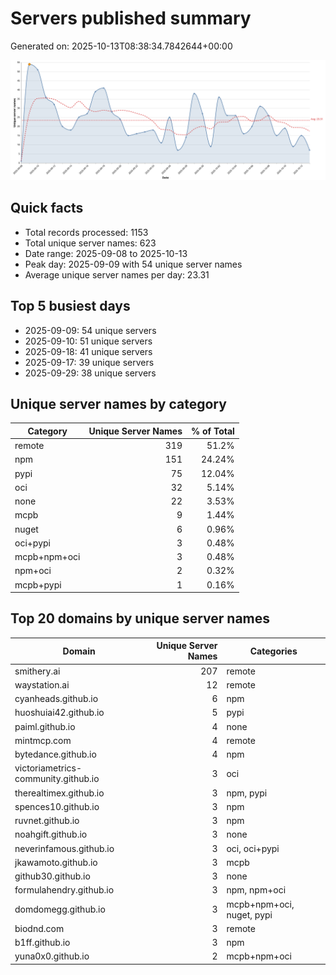 # Servers published summary

Generated on: 2025-10-13T08:38:34.7842644+00:00

![Unique servers per day](servers-per-day.svg)

## Quick facts
- Total records processed: 1153
- Total unique server names: 623
- Date range: 2025-09-08 to 2025-10-13
- Peak day: 2025-09-09 with 54 unique server names
- Average unique server names per day: 23.31

## Top 5 busiest days
- 2025-09-09: 54 unique servers
- 2025-09-10: 51 unique servers
- 2025-09-18: 41 unique servers
- 2025-09-17: 39 unique servers
- 2025-09-29: 38 unique servers

## Unique server names by category

| Category | Unique Server Names | % of Total |
|----------|---------------------:|-----------:|
| remote | 319 | 51.2% |
| npm | 151 | 24.24% |
| pypi | 75 | 12.04% |
| oci | 32 | 5.14% |
| none | 22 | 3.53% |
| mcpb | 9 | 1.44% |
| nuget | 6 | 0.96% |
| oci+pypi | 3 | 0.48% |
| mcpb+npm+oci | 3 | 0.48% |
| npm+oci | 2 | 0.32% |
| mcpb+pypi | 1 | 0.16% |

## Top 20 domains by unique server names

| Domain | Unique Server Names | Categories |
|--------|---------------------:|------------|
| smithery.ai | 207 | remote |
| waystation.ai | 12 | remote |
| cyanheads.github.io | 6 | npm |
| huoshuiai42.github.io | 5 | pypi |
| paiml.github.io | 4 | none |
| mintmcp.com | 4 | remote |
| bytedance.github.io | 4 | npm |
| victoriametrics-community.github.io | 3 | oci |
| therealtimex.github.io | 3 | npm, pypi |
| spences10.github.io | 3 | npm |
| ruvnet.github.io | 3 | npm |
| noahgift.github.io | 3 | none |
| neverinfamous.github.io | 3 | oci, oci+pypi |
| jkawamoto.github.io | 3 | mcpb |
| github30.github.io | 3 | none |
| formulahendry.github.io | 3 | npm, npm+oci |
| domdomegg.github.io | 3 | mcpb+npm+oci, nuget, pypi |
| biodnd.com | 3 | remote |
| b1ff.github.io | 3 | npm |
| yuna0x0.github.io | 2 | mcpb+npm+oci |
